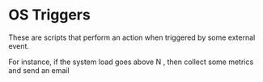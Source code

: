 
# OS Triggers

These are scripts that perform an action when triggered by some external event.

For instance, if the system load goes above N , then collect some metrics and send an email


